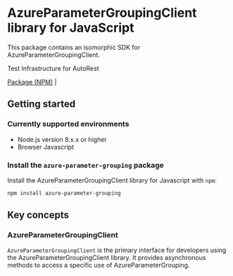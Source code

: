# AzureParameterGroupingClient library for JavaScript

This package contains an isomorphic SDK for AzureParameterGroupingClient.

Test Infrastructure for AutoRest

[Package (NPM)](https://www.npmjs.com/package/azure-parameter-grouping) |

## Getting started

### Currently supported environments

- Node.js version 8.x.x or higher
- Browser Javascript


### Install the `azure-parameter-grouping` package

Install the AzureParameterGroupingClient library for Javascript with `npm`:

```bash
npm install azure-parameter-grouping
```


## Key concepts

### AzureParameterGroupingClient

`AzureParameterGroupingClient` is the primary interface for developers using the AzureParameterGroupingClient library. It provides asynchronous methods to access a specific use of AzureParameterGrouping.